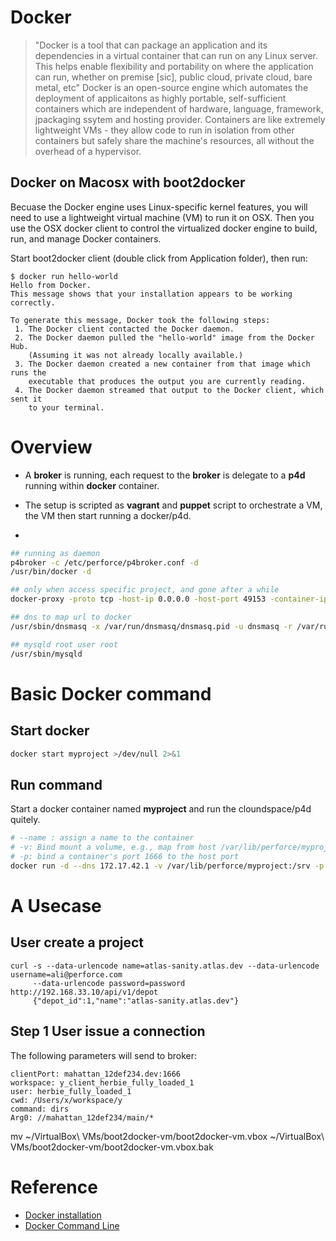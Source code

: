 # Docker
> "Docker is a tool that can package an application and its dependencies in a virtual container that can run on any Linux server. This helps enable flexibility and portability on where the application can run, whether on premise [sic], public cloud, private cloud, bare metal, etc"
> Docker is an open-source engine which automates the deployment of applicaitons as highly portable, self-sufficient containers which are independent of hardware, language, framework, jpackaging ssytem and hosting provider.
> Containers are like extremely lightweight VMs - they allow code to run in isolation from other containers but safely share the machine's resources, all without the overhead of a hypervisor.

## Docker on Macosx with boot2docker
Becuase the Docker engine uses Linux-specific kernel features, you will need to use a lightweight virtual machine (VM) to run it on OSX. Then you use the OSX docker client to control the virtualized docker engine to build, run, and manage Docker containers.

Start boot2docker client (double click from Application folder), then run:
```
$ docker run hello-world
Hello from Docker.
This message shows that your installation appears to be working correctly.

To generate this message, Docker took the following steps:
 1. The Docker client contacted the Docker daemon.
 2. The Docker daemon pulled the "hello-world" image from the Docker Hub.
    (Assuming it was not already locally available.)
 3. The Docker daemon created a new container from that image which runs the
    executable that produces the output you are currently reading.
 4. The Docker daemon streamed that output to the Docker client, which sent it
    to your terminal.
```

# Overview

* A **broker** is running, each request to the **broker** is delegate to a **p4d** running within **docker** container.

* The setup is scripted as **vagrant** and **puppet** script to orchestrate a VM, the VM then start running a docker/p4d.
* 
```bash
## running as daemon
p4broker -c /etc/perforce/p4broker.conf -d
/usr/bin/docker -d

## only when access specific project, and gone after a while
docker-proxy -proto tcp -host-ip 0.0.0.0 -host-port 49153 -container-ip 172.17.0.2 -container-port 1666

## dns to map url to docker
/usr/sbin/dnsmasq -x /var/run/dnsmasq/dnsmasq.pid -u dnsmasq -r /var/run/dnsmasq/resolv.conf -7 /etc/dnsmasq.d,.dp

## mysqld root user root
/usr/sbin/mysqld
```


# Basic Docker command

## Start docker 

```bash
docker start myproject >/dev/null 2>&1
```

## Run command
Start a docker container named **myproject** and run the cloundspace/p4d quitely.
```bash
# --name : assign a name to the container 
# -v: Bind mount a volume, e.g., map from host /var/lib/perforce/myproject to container /srv
# -p: bind a container's port 1666 to the host port
docker run -d --dns 172.17.42.1 -v /var/lib/perforce/myproject:/srv -p 1666 --name myproject cloudspace/p4d:1.5.0 -qr /srv/p4d -p 1666 >/dev/null 2>&1
```

# A Usecase
## User create a project
```
curl -s --data-urlencode name=atlas-sanity.atlas.dev --data-urlencode username=ali@perforce.com 
     --data-urlencode password=password http://192.168.33.10/api/v1/depot
     {"depot_id":1,"name":"atlas-sanity.atlas.dev"}
```

## Step 1 User issue a connection
The following parameters will send to broker:

```
clientPort: mahattan_12def234.dev:1666
workspace: y_client_herbie_fully_loaded_1
user: herbie_fully_loaded_1
cwd: /Users/x/workspace/y
command: dirs
Arg0: //mahattan_12def234/main/*
```

mv ~/VirtualBox\ VMs/boot2docker-vm/boot2docker-vm.vbox ~/VirtualBox\ VMs/boot2docker-vm/boot2docker-vm.vbox.bak
# Reference
* [Docker installation](http://docs.docker.com/installation/mac/)
* [Docker Command Line](http://docs.docker.com/reference/commandline/cli/)
